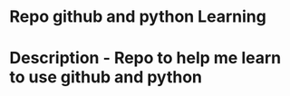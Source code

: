 # Repo github and python Learning
# Description - Repo to help me learn to use github and python
# 
